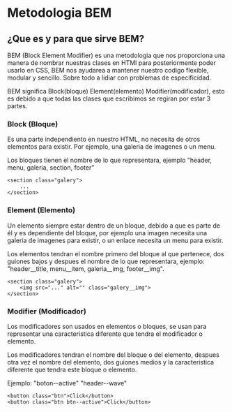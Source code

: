 # Metodologia BEM

## ¿Que es y para que sirve BEM?
BEM (Block Element Modifier) es una metodologia que nos proporciona una manera de nombrar nuestras clases en HTMl para posteriormente poder usarlo en CSS, BEM nos ayudarea a mantener nuestro codigo flexible, modular y sencillo. Sobre todo a lidiar con problemas de especificidad.

BEM significa Block(bloque) Element(elemento) Modifier(modificador), esto es debido a que todas las clases que escribimos se regiran por estar 3 partes.

### Block (Bloque)
Es una parte independiento en nuestro HTML, no necesita de otros elementos para existir. Por ejemplo, una galeria de imagenes o un menu.

Los bloques tienen el nombre de lo que representara, ejemplo "header, menu, galeria, section, footer"

````
<section class="galery">
    ...
</section>
````

### Element (Elemento)
Un elemento siempre estar dentro de un bloque, debido a que es parte de él y es dependiente del bloque, por ejemplo una imagen necesita una galeria de imagenes para existir, o un enlace necesita un menu para existir.

Los elementos tendran el nombre primero del bloque al que pertenece, dos guiones bajos y despues el nombre de lo que representara, ejemplo: "header__title, menu__item, galeria__img, footer__img".
````
<section class="galery">
    <img src="..." alt="" class="galery__img">
</section>
````

### Modifier (Modificador)
Los modificadores son usados en elementos o bloques, se usan para representar una caracteristica diferente que tendra el modificador o elemento.

Los modificadores tendran el nombre del bloque o del elemento, despues otra vez el nombre del elemento, dos guiones medios y la caracteristica diferente que tendra este bloque o elemento.

Ejemplo: "boton--active" "header--wave"

````
<button class="btn">Click</button>
<button class="btn btn--active">Click</button>
````